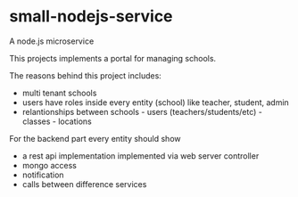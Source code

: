 # small-nodejs-service

A node.js microservice

This projects implements a portal for managing schools.

The reasons behind this project includes:

- multi tenant schools
- users have roles inside every entity (school) like teacher, student, admin
- relantionships between schools - users (teachers/students/etc) - classes - locations

For the backend part every entity should show

- a rest api implementation implemented via web server controller
- mongo access
- notification
- calls between difference services
